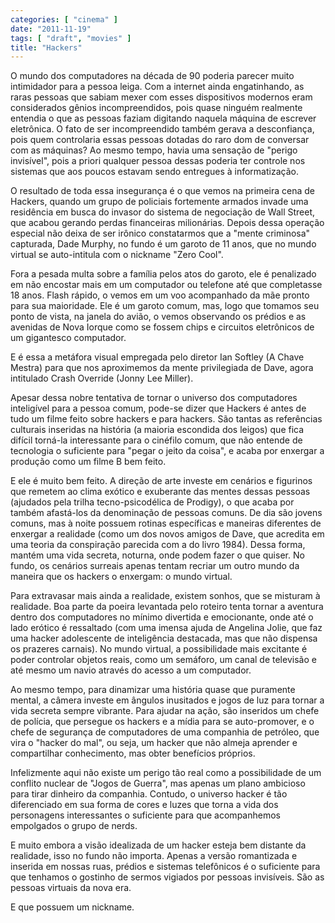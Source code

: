 ```yaml
---
categories: [ "cinema" ]
date: "2011-11-19"
tags: [ "draft", "movies" ]
title: "Hackers"
---
```

O mundo dos computadores na década de 90 poderia parecer muito
intimidador para a pessoa leiga. Com a internet ainda engatinhando,
as raras pessoas que sabiam mexer com esses dispositivos modernos eram
considerados gênios incompreendidos, pois quase ninguém realmente
entendia o que as pessoas faziam digitando naquela máquina de escrever
eletrônica. O fato de ser incompreendido também gerava a desconfiança,
pois quem controlaria essas pessoas dotadas do raro dom de conversar com
as máquinas? Ao mesmo tempo, havia uma sensação de "perigo invisível",
pois a priori qualquer pessoa dessas poderia ter controle nos sistemas
que aos poucos estavam sendo entregues à informatização.

O resultado de toda essa insegurança é o que vemos na primeira cena
de Hackers, quando um grupo de policiais fortemente armados invade
uma residência em busca do invasor do sistema de negociação de Wall
Street, que acabou gerando perdas financeiras milionárias. Depois dessa
operação especial não deixa de ser irônico constatarmos que a "mente
criminosa" capturada, Dade Murphy, no fundo é um garoto de 11 anos,
que no mundo virtual se auto-intitula com o nickname "Zero Cool".

Fora a pesada multa sobre a família pelos atos do garoto, ele é
penalizado em não encostar mais em um computador ou telefone até que
completasse 18 anos. Flash rápido, o vemos em um voo acompanhado da
mãe pronto para sua maioridade. Ele é um garoto comum, mas, logo que
tomamos seu ponto de vista, na janela do avião, o vemos observando os
prédios e as avenidas de Nova Iorque como se fossem chips e circuitos
eletrônicos de um gigantesco computador.

E é essa a metáfora visual empregada pelo diretor Ian Softley (A
Chave Mestra) para que nos aproximemos da mente privilegiada de Dave,
agora intitulado Crash Override (Jonny Lee Miller).

Apesar dessa nobre tentativa de tornar o universo dos computadores
inteligível para a pessoa comum, pode-se dizer que Hackers é antes
de tudo um filme feito sobre hackers e para hackers. São tantas as
referências culturais inseridas na história (a maioria escondida dos
leigos) que fica difícil torná-la interessante para o cinéfilo comum,
que não entende de tecnologia o suficiente para "pegar o jeito da coisa",
e acaba por enxergar a produção como um filme B bem feito.

E ele é muito bem feito. A direção de arte investe em cenários e
figurinos que remetem ao clima exótico e exuberante das mentes dessas
pessoas (ajudados pela trilha tecno-psicodélica de Prodigy), o que acaba
por também afastá-los da denominação de pessoas comuns. De dia são
jovens comuns, mas à noite possuem rotinas específicas e maneiras
diferentes de enxergar a realidade (como um dos novos amigos de Dave,
que acredita em uma teoria da conspiração parecida com a do livro
1984). Dessa forma, mantém uma vida secreta, noturna, onde podem fazer
o que quiser. No fundo, os cenários surreais apenas tentam recriar um
outro mundo da maneira que os hackers o enxergam: o mundo virtual.

Para extravasar mais ainda a realidade, existem sonhos, que se misturam
à realidade. Boa parte da poeira levantada pelo roteiro tenta tornar
a aventura dentro dos computadores no mínimo divertida e emocionante,
onde até o lado erótico é ressaltado (com uma imensa ajuda de Angelina
Jolie, que faz uma hacker adolescente de inteligência destacada, mas que
não dispensa os prazeres carnais). No mundo virtual, a possibilidade mais
excitante é poder controlar objetos reais, como um semáforo, um canal
de televisão e até mesmo um navio através do acesso a um computador.

Ao mesmo tempo, para dinamizar uma história quase que puramente mental,
a câmera investe em ângulos inusitados e jogos de luz para tornar a vida
secreta sempre vibrante. Para ajudar na ação, são inseridos um chefe
de polícia, que persegue os hackers e a mídia para se auto-promover,
e o chefe de segurança de computadores de uma companhia de petróleo,
que vira o "hacker do mal", ou seja, um hacker que não almeja aprender
e compartilhar conhecimento, mas obter benefícios próprios.

Infelizmente aqui não existe um perigo tão real como a possibilidade
de um conflito nuclear de "Jogos de Guerra", mas apenas um plano
ambicioso para tirar dinheiro da companhia. Contudo, o universo hacker
é tão diferenciado em sua forma de cores e luzes que torna a vida dos
personagens interessantes o suficiente para que acompanhemos empolgados
o grupo de nerds.

E muito embora a visão idealizada de um hacker esteja bem distante da
realidade, isso no fundo não importa. Apenas a versão romantizada
e inserida em nossas ruas, prédios e sistemas telefônicos é o
suficiente para que tenhamos o gostinho de sermos vigiados por pessoas
invisíveis. São as pessoas virtuais da nova era.

E que possuem um nickname.

